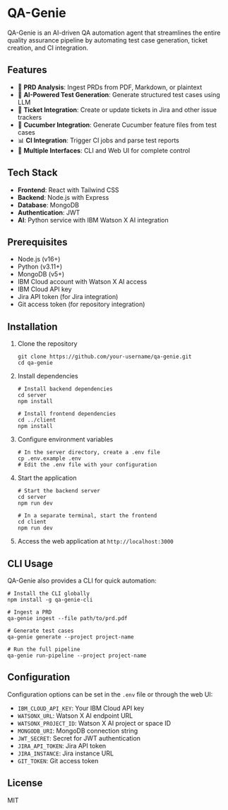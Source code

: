 # QA-Genie

QA-Genie is an AI-driven QA automation agent that streamlines the entire quality assurance pipeline by automating test case generation, ticket creation, and CI integration.

## Features

- 🧠 **PRD Analysis**: Ingest PRDs from PDF, Markdown, or plaintext
- 🤖 **AI-Powered Test Generation**: Generate structured test cases using LLM
- 🎫 **Ticket Integration**: Create or update tickets in Jira and other issue trackers
- 🥒 **Cucumber Integration**: Generate Cucumber feature files from test cases
- 📊 **CI Integration**: Trigger CI jobs and parse test reports
- 📱 **Multiple Interfaces**: CLI and Web UI for complete control

## Tech Stack

- **Frontend**: React with Tailwind CSS
- **Backend**: Node.js with Express
- **Database**: MongoDB
- **Authentication**: JWT
- **AI**: Python service with IBM Watson X AI integration

## Prerequisites

- Node.js (v16+)
- Python (v3.11+)
- MongoDB (v5+)
- IBM Cloud account with Watson X AI access
- IBM Cloud API key
- Jira API token (for Jira integration)
- Git access token (for repository integration)

## Installation

1. Clone the repository
   ```
   git clone https://github.com/your-username/qa-genie.git
   cd qa-genie
   ```

2. Install dependencies
   ```
   # Install backend dependencies
   cd server
   npm install

   # Install frontend dependencies
   cd ../client
   npm install
   ```

3. Configure environment variables
   ```
   # In the server directory, create a .env file
   cp .env.example .env
   # Edit the .env file with your configuration
   ```

4. Start the application
   ```
   # Start the backend server
   cd server
   npm run dev

   # In a separate terminal, start the frontend
   cd client
   npm run dev
   ```

5. Access the web application at `http://localhost:3000`

## CLI Usage

QA-Genie also provides a CLI for quick automation:

```
# Install the CLI globally
npm install -g qa-genie-cli

# Ingest a PRD
qa-genie ingest --file path/to/prd.pdf

# Generate test cases
qa-genie generate --project project-name

# Run the full pipeline
qa-genie run-pipeline --project project-name
```

## Configuration

Configuration options can be set in the `.env` file or through the web UI:

- `IBM_CLOUD_API_KEY`: Your IBM Cloud API key
- `WATSONX_URL`: Watson X AI endpoint URL
- `WATSONX_PROJECT_ID`: Watson X AI project or space ID
- `MONGODB_URI`: MongoDB connection string
- `JWT_SECRET`: Secret for JWT authentication
- `JIRA_API_TOKEN`: Jira API token
- `JIRA_INSTANCE`: Jira instance URL
- `GIT_TOKEN`: Git access token

## License

MIT 